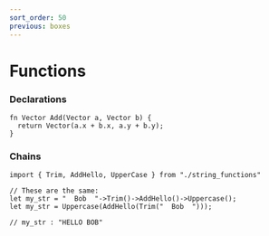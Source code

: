 ```yaml
---
sort_order: 50
previous: boxes
---
```


# Functions

### Declarations

```
fn Vector Add(Vector a, Vector b) {
  return Vector(a.x + b.x, a.y + b.y);
}
```

### Chains

```
import { Trim, AddHello, UpperCase } from "./string_functions"

// These are the same:
let my_str = "  Bob  "->Trim()->AddHello()->Uppercase();
let my_str = Uppercase(AddHello(Trim("  Bob  ")));

// my_str : "HELLO BOB"
```
